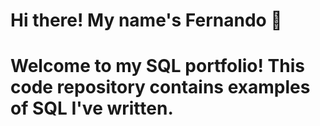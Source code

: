 # Hi there! My name's Fernando 👋

# Welcome to my SQL portfolio! This code repository contains examples of SQL I've written.
